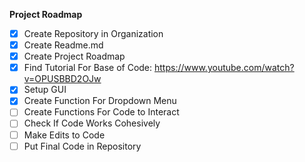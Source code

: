**Project Roadmap**
- [x] Create Repository in Organization
- [x] Create Readme.md
- [x] Create Project Roadmap
- [x] Find Tutorial For Base of Code: https://www.youtube.com/watch?v=OPUSBBD2OJw
- [x] Setup GUI
- [x] Create Function For Dropdown Menu
- [ ] Create Functions For Code to Interact
- [ ] Check If Code Works Cohesively
- [ ] Make Edits to Code
- [ ] Put Final Code in Repository
